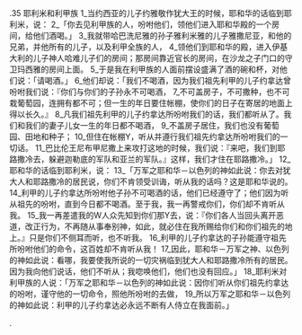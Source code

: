 .35 
耶利米和利甲族 
1_当约西亚的儿子约雅敬作犹大王的时候，耶和华的话临到耶利米，说： 2_「你去见利甲族的人，吩咐他们，领他们进入耶和华殿的一个房间，给他们酒喝。」 3_我就带哈巴洗尼雅的孙子雅利米雅的儿子雅撒尼亚，和他的兄弟，并他所有的儿子，以及利甲全族的人， 4_领他们到耶和华的殿，进入伊基大利的儿子神人哈难儿子们的房间；那房间靠近官长的房间，在沙龙之子门口的守卫玛西雅的房间上面。 5_于是我在利甲族的人面前摆设盛满了酒的碗和杯，对他们说：「请喝酒。」 6_他们却说：「我们不喝酒，因为我们祖先利甲的儿子约拿达曾吩咐我们说：『你们与你们的子孙永不可喝酒， 7_不可盖房子，不可撒种，也不可栽葡萄园，连拥有都不可；但一生的年日要住帐棚，使你们的日子在寄居的地面上得以长久。』 8_凡我们祖先利甲的儿子约拿达所吩咐我们的话，我们都听从了。我们和我们的妻子儿女一生的年日都不喝酒， 9_不盖房子居住，我们也没有葡萄园、田地和种子； 10_但住在帐棚Y，听从并遵行我们祖先约拿达所吩咐我们的一切话。 11_巴比伦王尼布甲尼撒上来攻打这地的时候，我们说：『来吧，我们到耶路撒冷去，躲避迦勒底的军队和亚兰的军队。』这样，我们才住在耶路撒冷。」 
12_耶和华的话临到耶利米，说： 13_「万军之耶和华－以色列的神如此说：你去对犹大人和耶路撒冷的居民说，你们不肯领受训诲，听从我的话吗？这是耶和华说的。 14_利甲的儿子约拿达所吩咐他子孙不可喝酒的话，他们已经遵守了；他们因为听从祖先的吩咐，直到今日都不喝酒。至于我，我一再警戒你们，你们却不肯听从我。 15_我一再差遣我的W人众先知到你们那Y去，说：『你们各人当回头离开恶道，改正行为，不再随从事奉别神，如此，就必住在我所赐给你们和你们祖先的地上。』只是你们不侧耳而听，也不听我。 16_利甲的儿子约拿达的子孙能遵守祖先所吩咐他们的命令，这百姓却不肯听从我！ 17_因此，耶和华－万军之神、以色列的神如此说：看哪，我要使我所说的一切灾祸临到犹大人和耶路撒冷所有的居民。因为我向他们说话，他们不听从；我唿唤他们，他们也没有回应。」 
18_耶利米对利甲族的人说：「万军之耶和华－以色列的神如此说：因你们听从你们祖先约拿达的吩咐，谨守他的一切命令，照他所吩咐的去做， 19_所以万军之耶和华－以色列的神如此说：利甲的儿子约拿达必永远不断有人侍立在我面前。」 

.